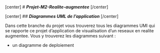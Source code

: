 [center] # **_Projet-M2-Realite-augmentee_** [/center]

[center] ## **_Diagrammes UML de l’application_** [/center]

Dans cette branche du projet vous trouverez tous les diagrammes UMl qui se rapporte ce projet d’application de visualisation d’un reseaux en realite augmentee.
Vous y trouverez les diagrammes suivant :

- un diagramme de deploiement
